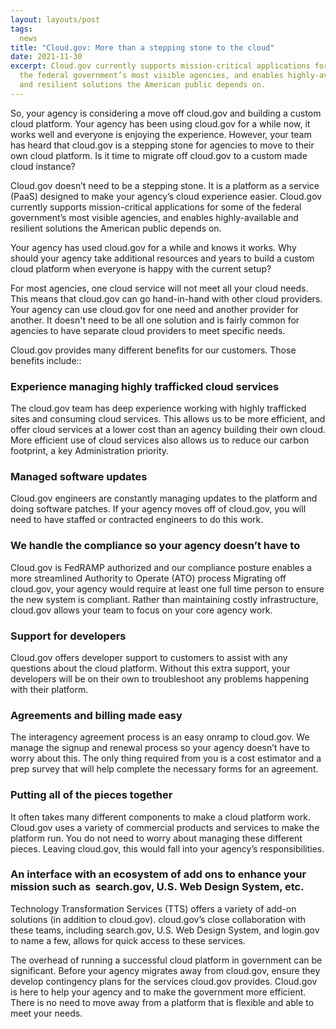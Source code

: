 ```yaml
---
layout: layouts/post
tags:
  news
title: "Cloud.gov: More than a stepping stone to the cloud"
date: 2021-11-30
excerpt: Cloud.gov currently supports mission-critical applications for some of
  the federal government’s most visible agencies, and enables highly-available
  and resilient solutions the American public depends on.
---
```

So, your agency is considering a move off cloud.gov and building a custom cloud platform. Your agency has been using cloud.gov for a while now, it works well and everyone is enjoying the experience. However, your team has heard that cloud.gov is a stepping stone for agencies to move to their own cloud platform. Is it time to migrate off cloud.gov to a custom made cloud instance?

Cloud.gov doesn’t need to be a stepping stone. It is a platform as a service (PaaS) designed to make your agency’s cloud experience easier. Cloud.gov currently supports mission-critical applications for some of the federal government’s most visible agencies, and enables highly-available and resilient solutions the American public depends on.

Your agency has used cloud.gov for a while and knows it works. Why should your agency take additional resources and years to build a custom cloud platform when everyone is happy with the current setup?

For most agencies, one cloud service will not meet all your cloud needs. This means that cloud.gov can go hand-in-hand with other cloud providers. Your agency can use cloud.gov for one need and another provider for another. It doesn't need to be all one solution and is fairly common for agencies to have separate cloud providers to meet specific needs.

Cloud.gov provides many different benefits for our customers. Those benefits include::

### Experience managing highly trafficked cloud services

The cloud.gov team has deep experience working with highly trafficked sites and consuming cloud services. This allows us to be more efficient, and offer cloud services at a lower cost than an agency building their own cloud. More efficient use of cloud services also allows us to reduce our carbon footprint, a key Administration priority.

### Managed software updates 

Cloud.gov engineers are constantly managing updates to the platform and doing software patches. If your agency moves off of cloud.gov, you will need to have staffed or contracted engineers to do this work.

### We handle the compliance so your agency doesn’t have to 

Cloud.gov is FedRAMP authorized and our compliance posture enables a more streamlined Authority to Operate (ATO) process Migrating off cloud.gov, your agency would require at least one full time person to ensure the new system is compliant. Rather than maintaining costly infrastructure, cloud.gov allows your team to focus on your core agency work. 

### Support for developers 

Cloud.gov offers developer support to customers to assist with any questions about the cloud platform. Without this extra support, your developers will be on their own to troubleshoot any problems happening with their platform.

### Agreements and billing made easy

The interagency agreement process is an easy onramp to cloud.gov. We manage the signup and renewal process so your agency doesn’t have to worry about this. The only thing required from you is a cost estimator and a prep survey that will help complete the necessary forms for an agreement.

### Putting all of the pieces together

It often takes many different components to make a cloud platform work. Cloud.gov uses a variety of commercial products and services to make the platform run. You do not need to worry about managing these different pieces. Leaving cloud.gov, this would fall into your agency’s responsibilities.

### An interface with an ecosystem of add ons to enhance your mission such as  search.gov, U.S. Web Design System, etc.

Technology Transformation Services (TTS) offers a variety of add-on solutions (in addition to cloud.gov). cloud.gov’s close collaboration with these teams, including search.gov, U.S. Web Design System, and login.gov to name a few, allows for quick access to these services.

The overhead of running a successful cloud platform in government can be significant. Before your agency migrates away from cloud.gov, ensure they develop contingency plans for the services cloud.gov provides. Cloud.gov is here to help your agency and to make the government more efficient. There is no need to move away from a platform that is flexible and able to meet your needs.